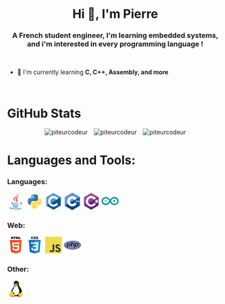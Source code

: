 <h1 align="center">Hi 👋, I'm Pierre</h1>
<h3 align="center">A French student engineer, I'm learning embedded systems,<br> and i'm interested in every programming language !</h3>

<br>

- 🌱 I'm currently learning **C, C++, Assembly, and more**
<br>

# GitHub Stats
<p align="center">
  <img src="https://github-readme-stats.vercel.app/api?username=piteurcodeur&show_icons=true&theme=radical" alt="piteurcodeur" style="width: 32%; margin: 0 1%;" />
  <img src="https://github-readme-stats.vercel.app/api/top-langs/?username=piteurcodeur&layout=compact&theme=radical" alt="piteurcodeur" style="width: 32%; margin: 0 1%;" />
  <img src="https://github-readme-streak-stats.herokuapp.com/?user=piteurcodeur&theme=radical" alt="piteurcodeur" style="width: 32%; margin: 0 1%;" />
</p>

# Languages and Tools:

### Languages:
<p> 
  <img src="https://raw.githubusercontent.com/devicons/devicon/master/icons/java/java-original.svg" alt="java" width="40" height="40"/> 
  <img src="https://raw.githubusercontent.com/devicons/devicon/master/icons/python/python-original.svg" alt="python" width="40" height="40"/>
  <img src="https://raw.githubusercontent.com/devicons/devicon/master/icons/c/c-original.svg" alt="c" width="40" height="40"/>
  <img src="https://raw.githubusercontent.com/devicons/devicon/master/icons/cplusplus/cplusplus-original.svg" alt="c++" width="40" height="40"/>
  <img src="https://raw.githubusercontent.com/devicons/devicon/master/icons/csharp/csharp-original.svg" alt="csharp" width="40" height="40"/>
  <img src="https://github.com/devicons/devicon/blob/master/icons/arduino/arduino-original.svg" alt="arduino" width="40" height="40"/>

</p>

### Web:
<p>
  <img src="https://raw.githubusercontent.com/devicons/devicon/master/icons/html5/html5-original-wordmark.svg" alt="html5" width="40" height="40"/> 
  <img src="https://raw.githubusercontent.com/devicons/devicon/master/icons/css3/css3-original-wordmark.svg" alt="css3" width="40" height="40"/> 
  <img src="https://raw.githubusercontent.com/devicons/devicon/master/icons/javascript/javascript-original.svg" alt="javascript" width="40" height="40"/> 
  <img src="https://raw.githubusercontent.com/devicons/devicon/master/icons/php/php-original.svg" alt="php" width="40" height="40"/>
  
</p>

### Other:
<p>
  <img src="https://raw.githubusercontent.com/devicons/devicon/master/icons/linux/linux-original.svg" alt="linux" width="40" height="40"/>
</p>
